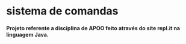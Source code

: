 # sistema de comandas

#### Projeto referente a disciplina de __APOO__ feito através do site repl.it na linguagem Java.
